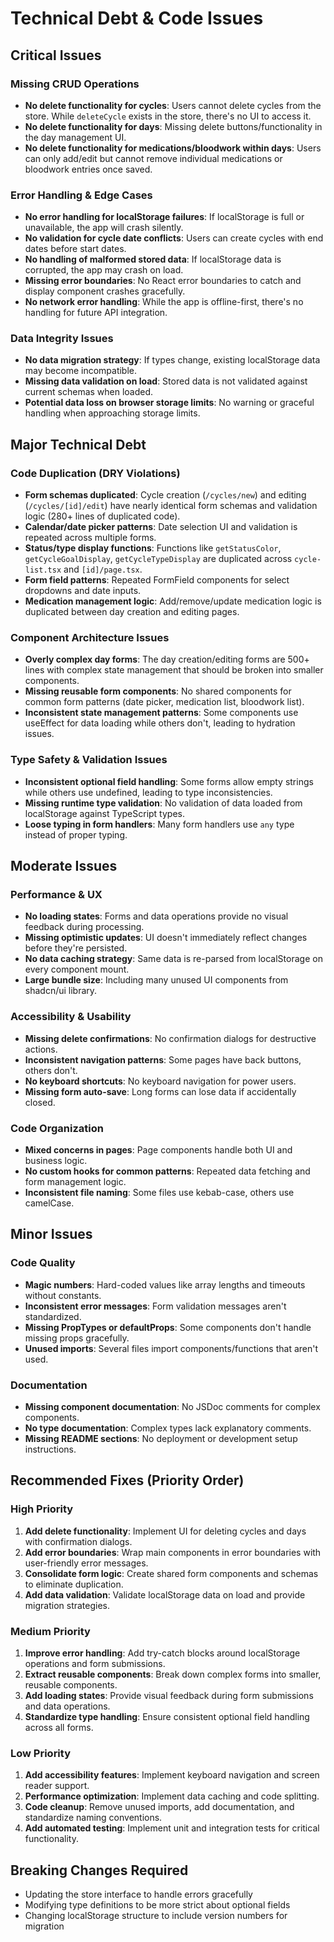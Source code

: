 # Technical Debt & Code Issues

## Critical Issues

### Missing CRUD Operations
- **No delete functionality for cycles**: Users cannot delete cycles from the store. While `deleteCycle` exists in the store, there's no UI to access it.
- **No delete functionality for days**: Missing delete buttons/functionality in the day management UI.
- **No delete functionality for medications/bloodwork within days**: Users can only add/edit but cannot remove individual medications or bloodwork entries once saved.

### Error Handling & Edge Cases
- **No error handling for localStorage failures**: If localStorage is full or unavailable, the app will crash silently.
- **No validation for cycle date conflicts**: Users can create cycles with end dates before start dates.
- **No handling of malformed stored data**: If localStorage data is corrupted, the app may crash on load.
- **Missing error boundaries**: No React error boundaries to catch and display component crashes gracefully.
- **No network error handling**: While the app is offline-first, there's no handling for future API integration.

### Data Integrity Issues
- **No data migration strategy**: If types change, existing localStorage data may become incompatible.
- **Missing data validation on load**: Stored data is not validated against current schemas when loaded.
- **Potential data loss on browser storage limits**: No warning or graceful handling when approaching storage limits.

## Major Technical Debt

### Code Duplication (DRY Violations)
- **Form schemas duplicated**: Cycle creation (`/cycles/new`) and editing (`/cycles/[id]/edit`) have nearly identical form schemas and validation logic (280+ lines of duplicated code).
- **Calendar/date picker patterns**: Date selection UI and validation is repeated across multiple forms.
- **Status/type display functions**: Functions like `getStatusColor`, `getCycleGoalDisplay`, `getCycleTypeDisplay` are duplicated across `cycle-list.tsx` and `[id]/page.tsx`.
- **Form field patterns**: Repeated FormField components for select dropdowns and date inputs.
- **Medication management logic**: Add/remove/update medication logic is duplicated between day creation and editing pages.

### Component Architecture Issues
- **Overly complex day forms**: The day creation/editing forms are 500+ lines with complex state management that should be broken into smaller components.
- **Missing reusable form components**: No shared components for common form patterns (date picker, medication list, bloodwork list).
- **Inconsistent state management patterns**: Some components use useEffect for data loading while others don't, leading to hydration issues.

### Type Safety & Validation Issues
- **Inconsistent optional field handling**: Some forms allow empty strings while others use undefined, leading to type inconsistencies.
- **Missing runtime type validation**: No validation of data loaded from localStorage against TypeScript types.
- **Loose typing in form handlers**: Many form handlers use `any` type instead of proper typing.

## Moderate Issues

### Performance & UX
- **No loading states**: Forms and data operations provide no visual feedback during processing.
- **Missing optimistic updates**: UI doesn't immediately reflect changes before they're persisted.
- **No data caching strategy**: Same data is re-parsed from localStorage on every component mount.
- **Large bundle size**: Including many unused UI components from shadcn/ui library.

### Accessibility & Usability
- **Missing delete confirmations**: No confirmation dialogs for destructive actions.
- **Inconsistent navigation patterns**: Some pages have back buttons, others don't.
- **No keyboard shortcuts**: No keyboard navigation for power users.
- **Missing form auto-save**: Long forms can lose data if accidentally closed.

### Code Organization
- **Mixed concerns in pages**: Page components handle both UI and business logic.
- **No custom hooks for common patterns**: Repeated data fetching and form management logic.
- **Inconsistent file naming**: Some files use kebab-case, others use camelCase.

## Minor Issues

### Code Quality
- **Magic numbers**: Hard-coded values like array lengths and timeouts without constants.
- **Inconsistent error messages**: Form validation messages aren't standardized.
- **Missing PropTypes or defaultProps**: Some components don't handle missing props gracefully.
- **Unused imports**: Several files import components/functions that aren't used.

### Documentation
- **Missing component documentation**: No JSDoc comments for complex components.
- **No type documentation**: Complex types lack explanatory comments.
- **Missing README sections**: No deployment or development setup instructions.

## Recommended Fixes (Priority Order)

### High Priority
1. **Add delete functionality**: Implement UI for deleting cycles and days with confirmation dialogs.
2. **Add error boundaries**: Wrap main components in error boundaries with user-friendly error messages.
3. **Consolidate form logic**: Create shared form components and schemas to eliminate duplication.
4. **Add data validation**: Validate localStorage data on load and provide migration strategies.

### Medium Priority
1. **Improve error handling**: Add try-catch blocks around localStorage operations and form submissions.
2. **Extract reusable components**: Break down complex forms into smaller, reusable components.
3. **Add loading states**: Provide visual feedback during form submissions and data operations.
4. **Standardize type handling**: Ensure consistent optional field handling across all forms.

### Low Priority
1. **Add accessibility features**: Implement keyboard navigation and screen reader support.
2. **Performance optimization**: Implement data caching and code splitting.
3. **Code cleanup**: Remove unused imports, add documentation, and standardize naming conventions.
4. **Add automated testing**: Implement unit and integration tests for critical functionality.

## Breaking Changes Required
- Updating the store interface to handle errors gracefully
- Modifying type definitions to be more strict about optional fields
- Changing localStorage structure to include version numbers for migration
